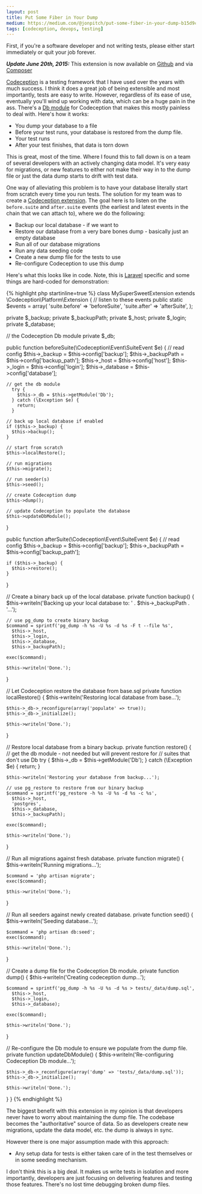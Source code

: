```yaml
---
layout: post
title: Put Some Fiber in Your Dump
medium: https://medium.com/@jonpitch/put-some-fiber-in-your-dump-b15d9c9283fa
tags: [codeception, devops, testing]
---
```


First, if you're a software developer and not writing tests, please either start immediately or quit your job forever.

***Update June 20th, 2015:*** This extension is now available on [Github](https://www.github.com/jonpitch/laxative) and via [Composer](https://packagist.org/packages/jonpitch/laxative)

[Codeception](http://www.codeception.com) is a testing framework that I have used over the years with much success. I think it does a great job of being extensible and most importantly, tests are easy to write. However, regardless of its ease of use, eventually you'll wind up working with data, which can be a huge pain in the ass. There's a [Db module](http://codeception.com/docs/modules/Db) for Codeception that makes this mostly painless to deal with. Here's how it works:

* You dump your database to a file
* Before your test runs, your database is restored from the dump file.
* Your test runs
* After your test finishes, that data is torn down

This is great, most of the time. Where I found this to fall down is on a team of several developers with an actively changing data model. It's very easy for migrations, or new features to either not make their way in to the dump file or just the data dump starts to drift with test data.

One way of alleviating this problem is to have your database literally start from scratch every time you run tests. The solution for my team was to create a [Codeception extension](http://codeception.com/docs/08-Customization#Extension-classes). The goal here is to listen on the `before.suite` and `after.suite` events (the earliest and latest events in the chain that we can attach to), where we do the following:

* Backup our local database - if we want to
* Restore our database from a very bare bones dump - basically just an empty database
* Run all of our database migrations
* Run any data seeding code
* Create a new dump file for the tests to use
* Re-configure Codeception to use this dump

Here's what this looks like in code. Note, this is [Laravel](http://laravel.com/) specific and some things are hard-coded for demonstration:

{% highlight php startinline=true %}
class MySuperSweetExtension extends \Codeception\Platform\Extension
{
  // listen to these events
  public static $events = array(
    'suite.before' => 'beforeSuite',
    'suite.after' => 'afterSuite',
  );

  private $_backup;
  private $_backupPath;
  private $_host;
  private $_login;
  private $_database;

  // the Codeception Db module
  private $_db;

  public function beforeSuite(\Codeception\Event\SuiteEvent $e)
  {
    // read config
    $this->_backup = $this->config['backup'];
    $this->_backupPath = $this->config['backup_path'];
    $this->_host = $this->config['host'];
    $this->_login = $this->config['login'];
    $this->_database = $this->config['database'];

    // get the db module
      try {
        $this->_db = $this->getModule('Db');
      } catch (\Exception $e) {
        return;
      }

    // back up local database if enabled
    if ($this->_backup) {
      $this->backup();
    }

    // start from scratch
    $this->localRestore();

    // run migrations
    $this->migrate();

    // run seeder(s)
    $this->seed();

    // create Codeception dump
    $this->dump();

    // update Codeception to populate the database
    $this->updateDbModule();
  }

  public function afterSuite(\Codeception\Event\SuiteEvent $e)
  {
    // read config
    $this->_backup = $this->config['backup'];
    $this->_backupPath = $this->config['backup_path'];

    if ($this->_backup) {
      $this->restore();
    }
  }

  // Create a binary back up of the local database.
  private function backup()
  {
    $this->writeln('Backing up your local database to: ' . $this->_backupPath . '...');

    // use pg_dump to create binary backup
    $command = sprintf('pg_dump -h %s -U %s -d %s -F t --file %s',
      $this->_host,
      $this->_login,
      $this->_database,
      $this->_backupPath);

    exec($command);

    $this->writeln('Done.');
  }

  // Let Codeception restore the database from base.sql
  private function localRestore()
  {
    $this->writeln('Restoring local database from base...');

    $this->_db->_reconfigure(array('populate' => true));
    $this->_db->_initialize();

    $this->writeln('Done.');
  }

  // Restore local database from a binary backup.
  private function restore()
  {
    // get the db module - not needed but will prevent restore for
    // suites that don't use Db
      try {
        $this->_db = $this->getModule('Db');
      } catch (\Exception $e) {
        return;
      }

    $this->writeln('Restoring your database from backup...');

    // use pg_restore to restore from our binary backup
    $command = sprintf('pg_restore -h %s -U %s -d %s -c %s',
      $this->_host,
      'postgres',
      $this->_database,
      $this->_backupPath);

    exec($command);

    $this->writeln('Done.');
  }

  // Run all migrations against fresh database.
  private function migrate()
  {
    $this->writeln('Running migrations...');

    $command = 'php artisan migrate';
    exec($command);

    $this->writeln('Done.');
  }

  // Run all seeders against newly created database.
  private function seed()
  {
    $this->writeln('Seeding database...');

    $command = 'php artisan db:seed';
    exec($command);

    $this->writeln('Done.');
  }

  // Create a dump file for the Codeception Db module.
  private function dump()
  {
    $this->writeln('Creating codeception dump...');

    $command = sprintf('pg_dump -h %s -U %s -d %s > tests/_data/dump.sql',
      $this->_host,
      $this->_login,
      $this->_database);

    exec($command);

    $this->writeln('Done.');
  }

  // Re-configure the Db module to ensure we populate from the dump file.
  private function updateDbModule()
  {
    $this->writeln('Re-configuring Codeception Db module...');

    $this->_db->_reconfigure(array('dump' => 'tests/_data/dump.sql'));
    $this->_db->_initialize();

    $this->writeln('Done.');
  }
}
{% endhighlight %}

The biggest benefit with this extension in my opinion is that developers never have to worry about maintaining the dump file. The codebase becomes the "authoritative" source of data. So as developers create new migrations, update the data model, etc. the dump is always in sync.

However there is one major assumption made with this approach:

* Any setup data for tests is either taken care of in the test themselves or in some seeding mechanism.

I don't think this is a big deal. It makes us write tests in isolation and more importantly, developers are just focusing on delivering features and testing those features. There's no lost time debugging broken dump files.
